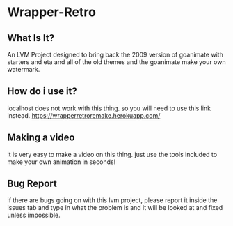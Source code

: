 # Wrapper-Retro
## What Is It?
An LVM Project designed to bring back the 2009 version of goanimate with starters and eta and all of the old themes and the goanimate make your own watermark.
## How do i use it?
localhost does not work with this thing. so you will need to use this link instead. https://wrapperretroremake.herokuapp.com/
## Making a video
it is very easy to make a video on this thing. just use the tools included to make your own animation in seconds!
## Bug Report
if there are bugs going on with this lvm project, please report it inside the issues tab and type in what the problem is and it will be looked at and fixed unless impossible.
